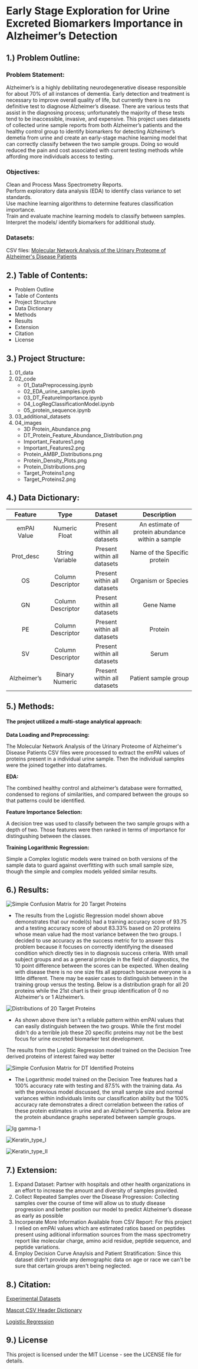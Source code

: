 # **Early Stage Exploration for Urine Excreted Biomarkers Importance in  Alzheimer’s Detection** 

## 1.)  Problem Outline:
    
### Problem Statement: 

Alzheimer’s is a highly debilitating neurodegenerative disease responsible for about 70% of all instances of dementia. 
Early detection and treatment is necessary to improve overall quality of life, but currently there is no definitive test to diagnose Alzheimer’s disease. 
There are various tests that assist in the diagnosing process; unfortunately the majority of these tests tend to be inaccessible, invasive, and expensive. 
This project uses datasets of collected urine sample reports from both Alzheimer’s patients and the healthy control group to identify biomarkers for detecting Alzheimer’s demetia from urine and create an early-stage machine learning model that can correctly classify between the two sample groups. Doing so would reduced the pain and cost associated with current testing methods while affording more individuals access to testing.  

### Objectives:

Clean and Process Mass Spectrometry Reports.  
Perform exploratory data analysis (EDA) to identify class variance to set standards.  
Use machine learning algorithms to determine features classification importance.  
Train and evaluate machine learning models to classify between samples.  
Interpret the models/ identify biomarkers for additional study.  

### Datasets:

CSV files: [Molecular Network Analysis of the Urinary Proteome of Alzheimer's Disease Patients](https://repository.jpostdb.org/entry/JPST000475)  

## 2.) Table of Contents:

- Problem Outline
- Table of Contents
- Project Structure
- Data Dictionary 
- Methods
- Results
- Extension
- Citation
- License

## 3.) Project Structure:

1. 01_data 
2. 02_code    
    - 01_DataPreprocessing.ipynb    
    - 02_EDA_urine_samples.ipynb  
    - 03_DT_FeatureImportance.ipynb
    - 04_LogRegClassificationModel.ipynb
    -  05_protein_sequence.ipynb    
3. 03_additional_datasets  
4. 04_images  
    - 3D Protein_Abundance.png  
    - DT_Protein_Feature_Abundance_Distribution.png  
    - Important_Features1.png  
    - Important_Features2.png  
    - Protein_AMBP_Distributions.png  
    - Protein_Density_Plots.png  
    - Protein_Distributions.png  
    - Target_Proteins1.png  
    - Target_Proteins2.png  

## 4.) Data Dictionary:

| **Feature** | **Type** | **Dataset** | **Description** |
| :-----: |:-----: |:-----: |:-----: |
| emPAI Value | Numeric Float | Present within all datasets | An estimate of protein abundance within a sample |
| Prot_desc | String Variable | Present within all datasets | Name of the Specific protein 
| OS | Column Descriptor | Present within all datasets | Organism or Species |
| GN | Column Descriptor | Present within all datasets | Gene Name |
| PE | Column Descriptor | Present within all datasets | Protein | 
| SV | Column Descriptor | Present within all datasets | Serum |
| Alzheimer’s | Binary Numeric | Present within all datasets | Patient sample group |

## 5.) Methods:

#### **The project utilized a multi-stage analytical approach:**

**Data Loading and Preprocessing:**

The Molecular Network Analysis of the Urinary Proteome of Alzheimer's Disease Patients CSV files were processed to extract the emPAI values of proteins present in a individual urine sample. Then the individual samples were the joined together into dataframes.

**EDA:** 

The combined healthy control and alzheimer’s database were formatted, condensed to regions of similarities, and compared between the groups so that patterns could be identified.

**Feature Importance Selection:**

A decision tree was used to classify between the two sample groups with a depth of two. Those features were then ranked in terms of importance for distingushing between the classes. 


**Training Logarithmic Regression:**

Simple a Complex logistic models were trained on both versions of the sample data to guard against overfitting with such small sample size, though the simple and complex models yeilded similar results. 


## 6.) Results:

![Simple Confusion Matrix for 20 Target Proteins](./04_images/Target_Proteins1.png)

* The results from the Logistic Regression model shown above demonstrates that our model(s) had a training accuracy score of 93.75 and a testing accuracy score of about 83.33% based on 20 proteins whose mean value had the most variance between the two groups. I decided to use accuracy as the success metric for to answer this problem because it focuses on correctly identifying the diseased condition which directly ties in to diagnosis success criteria. With small subject groups and as a general principle in the field of diagnostics, the 10 point difference between the scores can be expected. When dealing with disease there is no one size fits all approach because everyone is a little different. There may be easier cases to distinguish between in the training group versus the testing. Below is a distribution graph for all 20 proteins while the 21st chart is their group identification of 0 no Alzheimer's or 1 Alzheimer’s. 


![Distributions of 20 Target Proteins](./04_images/Protein_Distributions.png)


* As shown above there isn't a reliable pattern within emPAI values that can easily distinguish between the two groups. While the first model didn't do a terrible job these 20 specific proteins may not be the best focus for urine excreted biomarker test development. 


The results from the Logistic Regression model trained on the Decision Tree derived proteins of interest faired way better

![Simple Confusion Matrix for DT Identified Proteins](./04_images/Important_Features1.png)

* The Logarithmic model trained on the Decision Tree features had a 100% accuracy rate with testing and 87.5% with the training data. As with the previous model discussed, the small sample size and normal variances within individuals limits our classification ability but the 100% accuracy rate demonstrates a direct correlation between the ratios of these protein estimates in urine and an Alzheimer’s Dementia. Below are the protein abundance graphs seperated between sample groups.

![Ig gamma-1](./04_images/Ig_gamma-1.png)

![Keratin_type_I](./04_images/Keratin_type_I.png)

![Keratin_type_II](./04_images/Keratin_type_II.png)


## 7.) Extension:

1. Expand Dataset: Partner with hospitals and other health organizations in an effort to increase the amount and diversity of samples provided.
2. Collect Repeated Samples over the Disease Progression: Collecting samples over the course of time will allow us to study disease progression and better position our model to predict Alzheimer’s disease as early as possible 
3. Incorperate More Information Available from CSV Report: For this project I relied on emPAI values which are estimated ratios based on peptides present using aditional information sources from the mass spectrometry report like molecular charge, amino acid residue, peptide sequence, and peptide variations.
4. Employ Decision Curve Anaylsis and Patient Stratification: Since this dataset didn't provide any demographic data on age or race we can't be sure that certain groups aren't being neglected. 

## 8.) Citation:

[Experimental Datasets](https://repository.jpostdb.org/entry/JPST000475)


[Mascot CSV Header Dictionary](https://mascot.biotech.illinois.edu/mascot/help/csv_headers.html)


[Logistic Regression](https://scikit-learn.org/stable/modules/generated/sklearn.linear_model.LogisticRegression.html)

## 9.) License

This project is licensed under the MIT License - see the LICENSE file for details.